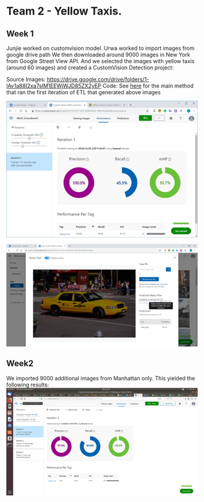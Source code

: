 # Team 2 - Yellow Taxis.

## Week 1
Junjie worked on customvision model.
Urwa worked to import images from google drive path
We then downloaded around 9000 images in New York from Google Street View API.
And we selected the images with yellow taxis (around 60 images) and created a CustomVision Detection project:

Source Images: https://drive.google.com/drive/folders/1-lAv1a88I2xa7sIM1EEWjWJD85ZX2yEP
Code: See [here](https://github.com/Streets-Data-Collaborative/groundwork-detection/blob/ca46f5d7589762a750296e8367a1277ed0aabeeb/Signage/test/test_googleStreetViewEtl.py) for the main method that ran the first iteration of ETL that generated above images

![image](Taxis_Model.jpg)

![image](Test_Model.jpg)


## Week2
We imported 9000 additional images from Manhattan only.
This yielded the following results:
![image](Manhattan_Model.jpg)




